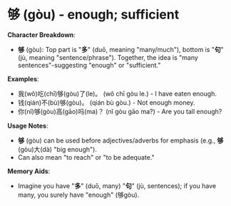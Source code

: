# **够 (gòu) - enough; sufficient**

**Character Breakdown**:  
- **够** (gòu): Top part is "**多**" (duō, meaning "many/much"), bottom is "**句**" (jù, meaning "sentence/phrase"). Together, the idea is "many sentences"-suggesting "enough" or "sufficient."

**Examples**:  
- 我(wǒ)吃(chī)够(gòu)了(le)。 (wǒ chī gòu le.) - I have eaten enough.  
- 钱(qián)不(bù)够(gòu)。 (qián bù gòu.) - Not enough money.  
- 你(nǐ)够(gòu)高(gāo)吗(ma)？ (nǐ gòu gāo ma?) - Are you tall enough?

**Usage Notes**:  
- **够** (gòu) can be used before adjectives/adverbs for emphasis (e.g., **够**(gòu)大(dà) "big enough").  
- Can also mean "to reach" or "to be adequate."

**Memory Aids**:  
- Imagine you have "**多**" (duō, many) "**句**" (jù, sentences); if you have many, you surely have "enough" (够gòu).